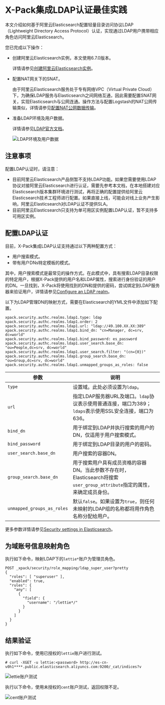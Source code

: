 # X-Pack集成LDAP认证最佳实践

本文介绍如何基于阿里云Elasticsearch配置轻量目录访问协议LDAP（Lightweight Directory Access Protocol）认证，实现通过LDAP用户携带相应角色访问阿里云Elasticsearch。

您已完成以下操作：

-   创建阿里云Elasticsearch实例，本文使用6.7.0版本。

    详情请参见[创建阿里云Elasticsearch实例](/cn.zh-CN/快速入门/步骤一：创建实例/创建阿里云Elasticsearch实例.md)。

-   配置NAT网关下的SNAT。

    由于阿里云Elasticsearch服务处于专有网络VPC（Virtual Private Cloud）下，为确保LDAP服务与Elasticsearch之间网络互通，因此需要配置SNAT网关，实现Elasticsearch与公网连通。操作方法与配置Logstash的NAT公网传输类似，详情请参见[配置NAT公网数据传输](/cn.zh-CN/Logstash实例/网络与安全/配置NAT公网数据传输.md)。

-   准备LDAP环境及用户数据。

    详情请参见[LDAP官方文档](http://www.openldap.org/doc/admin24/quickstart.html)。

    ![LDAP环境及用户数据](https://static-aliyun-doc.oss-cn-hangzhou.aliyuncs.com/assets/img/zh-CN/7212659951/p76477.png)


## 注意事项

配置LDAP认证时，请注意：

-   目前阿里云Elasticsearch产品侧暂不支持LDAP功能。如果您需要使用LDAP协议对接阿里云Elasticsearch进行认证，需要先参考本文档，在本地搭建对应Elasticsearch版本集群环境进行测试，再将正确的配置提供给阿里云Elasticsearch技术工程师进行配置。如果直接上线，可能会对线上业务产生影响，阿里云Elasticsearch对LDAP认证不提供SLA。
-   目前阿里云Elasticsearch只支持为单可用区实例配置LDAP认证，暂不支持多可用区实例。

## 配置LDAP认证

目前，X-Pack集成LDAP认证支持通过以下两种配置方式：

-   用户搜索模式。
-   带有用户DNs特定模板的模式。

其中，用户搜索模式是最常见的操作方式。在此模式中，具有搜索LDAP目录权限的特定用户，根据X-Pack提供的用户名和LDAP属性，搜索进行身份验证的用户的DN。一旦找到，X-Pack将使用找到的DN和提供的密码，尝试绑定到LDAP服务器来验证用户，详情请参见[Configure an LDAP realm](https://www.elastic.co/guide/en/elasticsearch/reference/6.7/configuring-ldap-realm.html)。

以下为LDAP管理DN的映射方式，需要在Elasticsearch的YML文件中添加如下配置。

```
xpack.security.authc.realms.ldap1.type: ldap
xpack.security.authc.realms.ldap1.order: 2
xpack.security.authc.realms.ldap1.url: "ldap://49.100.XX.XX:389"
xpack.security.authc.realms.ldap1.bind_dn: "cn=Manager, dc=srv, dc=world"
xpack.security.authc.realms.ldap1.bind_password: es_password
xpack.security.authc.realms.ldap1.user_search.base_dn: "ou=People,dc=srv, dc=world"
xpack.security.authc.realms.ldap1.user_search.filter: "(cn={0})"
xpack.security.authc.realms.ldap1.group_search.base_dn: "ou=Group,dc=srv, dc=world"
xpack.security.authc.realms.ldap1.unmapped_groups_as_roles: false
```

|参数|说明|
|--|--|
|`type`|设置域。此处必须设置为`ldap`。|
|`url`|指定LDAP服务器URL及端口。`ldap`协议表示使用普通连接，端口为389；`ldaps`表示使用SSL安全连接，端口为636。|
|`bind_dn`|用于绑定到LDAP并执行搜索的用户的DN，仅适用于用户搜索模式。|
|`bind_password`|用于绑定到LDAP目录的用户的密码。|
|`user_search.base_dn`|用户搜索的容器DN。|
|`group_search.base_dn`|用于搜索用户具有成员资格的容器DN。当此参数不存在时，Elasticsearch将搜索`user_group_attribute`指定的属性，来确定成员身份。|
|`unmapped_groups_as_roles`|默认`false`。如果设置为`true`，则任何未映射的LDAP组的名称都将用作角色名称分配给用户。|

更多参数详情请参见[Security settings in Elasticsearch](https://www.elastic.co/guide/en/elasticsearch/reference/6.7/security-settings.html#ref-ldap-settings)。

## 为域账号信息映射角色

执行如下命令，映射LDAP下的`lettie*`账户为管理员角色。

```
POST _xpack/security/role_mapping/ldap_super_user?pretty
{
  "roles": [ "superuser" ],
  "enabled": true,
  "rules": {
    "any": [
      {
        "field": {
          "username": "/lettie*/"
        }
      }
    ]
  }
}
```

## 结果验证

执行如下命令，使用已授权的`lettie`账户进行测试。

```
# curl -XGET -u lettie:<password> http://es-cn-v0h1****.public.elasticsearch.aliyuncs.com:9200/_cat/indices?v
```

![lettie账户测试](https://static-aliyun-doc.oss-cn-hangzhou.aliyuncs.com/assets/img/zh-CN/7212659951/p76483.png)

执行以下命令，使用未授权的`cent`账户测试，返回权限不足。

![cent账户测试](https://static-aliyun-doc.oss-cn-hangzhou.aliyuncs.com/assets/img/zh-CN/7212659951/p76484.png)

